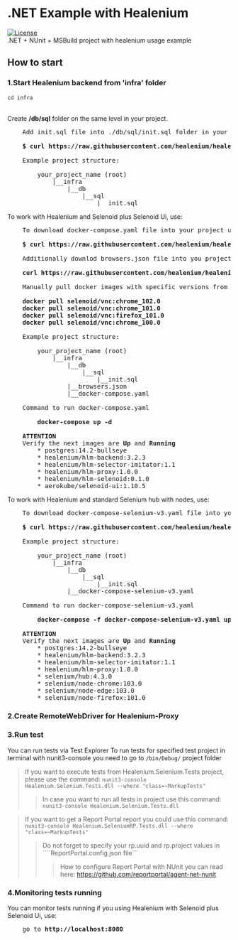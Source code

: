 # .NET Example with Healenium
[![License](https://img.shields.io/badge/License-Apache_2.0-blue.svg)](https://opensource.org/licenses/Apache-2.0)<br/>
.NET + NUnit + MSBuild project with healenium usage example 

## How to start
### 1.Start Healenium backend from 'infra' folder
```cd infra```<br/><br/>

Create <b>/db/sql</b> folder on the same level in your project.
<pre>
    Add init.sql file into ./db/sql/init.sql folder in your project via command:

    <b>$ curl https://raw.githubusercontent.com/healenium/healenium/master/db/sql/init.sql -o init.sql</b>

    Example project structure:

        your_project_name (root)
            |__infra
                |__db
                    |__sql
                        |__init.sql
</pre>

To work with Healenium and Selenoid plus Selenoid Ui, use:

<pre>
    To download docker-compose.yaml file into your project use this command:

    <b>$ curl https://raw.githubusercontent.com/healenium/healenium-example-dotnet/master/infra/docker-compose.yaml -o docker-compose.yaml</b>

    Additionally downlod browsers.json file into you project use this command:

    <b>curl https://raw.githubusercontent.com/healenium/healenium-example-python/master/infra/browsers.json -o browsers.json</b>

    Manually pull docker images with specific versions from browsers.json:

    <b>docker pull selenoid/vnc:chrome_102.0</b>
    <b>docker pull selenoid/vnc:chrome_101.0</b>
    <b>docker pull selenoid/vnc:firefox_101.0</b>
    <b>docker pull selenoid/vnc:chrome_100.0</b>

    Example project structure:

        your_project_name (root)
            |__infra
                |__db
                    |__sql
                        |__init.sql
                |__browsers.json
                |__docker-compose.yaml

    Command to run docker-compose.yaml

        <b>docker-compose up -d</b>

    <b>ATTENTION</b>
    Verify the next images are <b>Up</b> and <b>Running</b>
        * postgres:14.2-bullseye
        * healenium/hlm-backend:3.2.3
        * healenium/hlm-selector-imitator:1.1
        * healenium/hlm-proxy:1.0.0
        * healenium/hlm-selenoid:0.1.0
        * aerokube/selenoid-ui:1.10.5
</pre>

To work with Healenium and standard Selenium hub with nodes, use:

<pre>
    To download docker-compose-selenium-v3.yaml file into your project use this command:

    <b>$ curl https://raw.githubusercontent.com/healenium/healenium-example-dotnet/master/infra/docker-compose-selenium-v3.yaml -o docker-compose-selenium-v3.yaml</b>

    Example project structure:

        your_project_name (root)
            |__infra
                |__db
                    |__sql
                        |__init.sql
                |__docker-compose-selenium-v3.yaml

    Command to run docker-compose-selenium-v3.yaml

        <b>docker-compose -f docker-compose-selenium-v3.yaml up -d</b>

    <b>ATTENTION</b>
    Verify the next images are <b>Up</b> and <b>Running</b>
        * postgres:14.2-bullseye
        * healenium/hlm-backend:3.2.3
        * healenium/hlm-selector-imitator:1.1
        * healenium/hlm-proxy:1.0.0
        * selenium/hub:4.3.0
        * selenium/node-chrome:103.0
        * selenium/node-edge:103.0
        * selenium/node-firefox:101.0
</pre>

### 2.Create RemoteWebDriver for Healenium-Proxy

### 3.Run test
You can run tests via Test Explorer
To run tests for specified test project in terminal with nunit3-console you need to go to ```/bin/Debug/``` project folder

> If you want to execute tests from Healenium.Selenium.Tests project, please use the command: 
```nunit3-console Healenium.Selenium.Tests.dll --where "class=~MarkupTests" ```
>> In case you want to run all tests in project use this command:
```nunit3-console Healenium.Selenium.Tests.dll```

>  If you want to get a Report Portal report you could use this command:
```nunit3-console Healenium.SeleniumRP.Tests.dll --where "class=~MarkupTests" ```
>>Do not forget to specify your rp.uuid and rp.project values in ````ReportPortal.config.json file```
>>>How to configure Report Portal with NUnit you can read here: https://github.com/reportportal/agent-net-nunit


### 4.Monitoring tests running
You can monitor tests running if you using Healenium with Selenoid plus Selenoid Ui, use:
<pre>
    go to <b>http://localhost:8080</b>
</pre>
